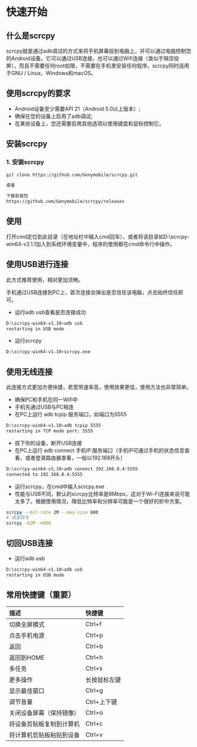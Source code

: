 # 快速开始

## 什么是scrcpy
scrcpy就是通过adb调试的方式来将手机屏幕投到电脑上，并可以通过电脑控制您的Android设备。它可以通过USB连接，也可以通过Wifi连接（类似于隔空投屏），而且不需要任何root权限，不需要在手机里安装任何程序。scrcpy同时适用于GNU / Linux，Windows和macOS。

## 使用scrcpy的要求
- Android设备至少需要API 21（Android 5.0以上版本）;
- 确保在您的设备上启用了adb调试;
- 在某些设备上，您还需要启用其他选项以使用键盘和鼠标控制它。
## 安装scrcpy
### 1. 安装scrcpy
```bash
git clone https://github.com/Genymobile/scrcpy.git

或者

下载安装包
https://github.com/Genymobile/scrcpy/releases
```

## 使用
打开cmd定位到此目录（在地址栏中输入cmd回车），或者将该目录如D:\scrcpy-win64-v2.1.1加入到系统环境变量中，程序的使用都在cmd命令行中操作。

## 使用USB进行连接
此方式推荐使用，相对更加流畅。

手机通过USB连接到PC上，首次连接会弹出是否信任该电脑，点击始终信任即可。
- 运行adb usb查看是否连接成功
```bash
D:\scrcpy-win64-v1.10>adb usb
restarting in USB mode
```
- 运行scrcpy
```bash
D:\scrcpy-win64-v1.10>scrcpy.exe
```
## 使用无线连接

此连接方式更加方便快捷，若宽带速率高，使用效果更佳，使用方法也非常简单。

- 确保PC和手机在同一Wifi中
- 手机先通过USB与PC相连
- 在PC上运行 adb tcpip 服务端口，如端口为5555
```bash
D:\scrcpy-win64-v1.10>adb tcpip 5555
restarting in TCP mode port: 5555
```
- 拔下你的设备，断开USB连接
- 在PC上运行 adb connect 手机IP:服务端口（手机IP可通过手机的状态信息查看，或者登录路由器查看，一般以192.168开头）
```bash
D:\scrcpy-win64-v1.10>adb connect 192.168.0.4:5555
connected to 192.168.0.4:5555
```
- 运行scrcpy，在cmd中输入scrcpy.exe
- 性能与USB不同，默认的scrcpy比特率是8Mbps，这对于Wi-Fi连接来说可能太多了。根据使用情况，降低比特率和分辨率可能是一个很好的折中方案。
```bash
scrcpy --bit-rate 2M --max-size 800
# 或者简写
scrcpy -b2M -m800
```

## 切回USB连接
- 运行adb usb
```bash
D:\scrcpy-win64-v1.10>adb usb
restarting in USB mode
```

## 常用快捷键（重要）
|描述|	快捷键|
|:---|:---|
|切换全屏模式|	Ctrl+f|
|点击手机电源	|Ctrl+p|
|返回	|Ctrl+b|
|返回到HOME	|Ctrl+h|
|多任务	|Ctrl+s|
|更多操作	|长按鼠标左键|
|显示最佳窗口	|Ctrl+g|
|调节音量	|Ctrl+上下键|
|关闭设备屏幕（保持镜像）|	Ctrl+o|
|将设备剪贴板复制到计算机	|Ctrl+c|
|将计算机剪贴板粘贴到设备	|Ctrl+v|
